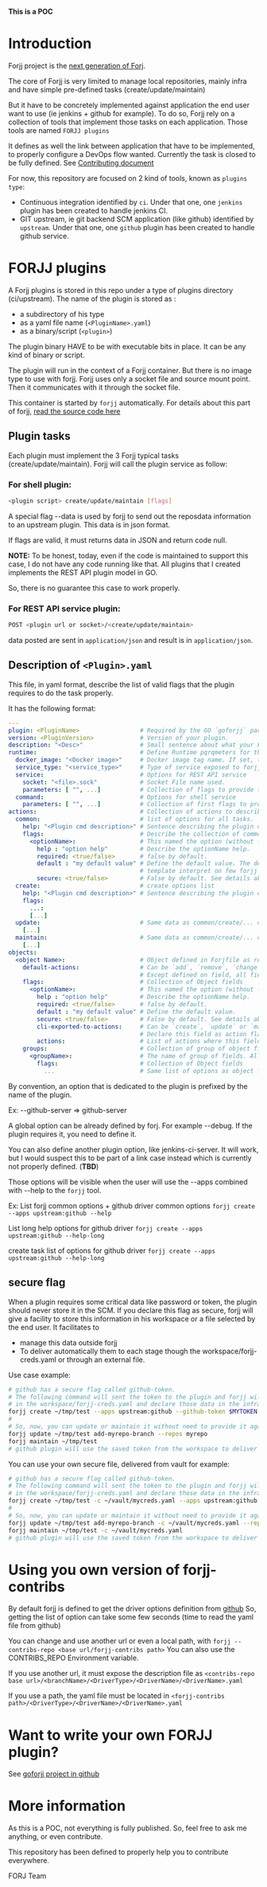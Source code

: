 **This is a POC**

# Introduction

Forjj project is the [next generation of Forj](https://github.com/forj-oss/forjj).

The core of Forjj is very limited to manage local repositories, mainly infra and have simple pre-defined tasks (create/update/maintain)

But it have to be concretely implemented against application the end user want to use (ie jenkins + github for example). To do so, Forjj rely on a collection of tools that implement those tasks on each application. Those tools are named `FORJJ plugins`

It defines as well the link between application that have to be implemented, to properly configure a DevOps flow wanted.
Currently the task is closed to be fully defined. See [Contributing document](CONTRIBUTING.md)

For now, this repository are focused on 2 kind of tools, known as `plugins type`:
- Continuous integration identified by `ci`. Under that one, one `jenkins` plugin has been created to handle jenkins CI.
- GIT upstream, ie git backend SCM application (like github) identified by `upstream`. Under that one, one `github` plugin has been created to handle github service.

# FORJJ plugins

A Forjj plugins is stored in this repo under a type of plugins directory (ci/upstream).
The name of the plugin is stored as :
- a subdirectory of his type
- as a yaml file name (`<PluginName>.yaml`)
- as a binary/script (`<plugin>`)

The plugin binary HAVE to be with executable bits in place. It can be any kind of binary or script.

The plugin will run in the context of a Forjj container. But there is no image type to use with forjj. Forjj uses only a socket file and source mount point. Then it communicates with it through the socket file.

This container is started by `forjj` automatically. For details about this part of forjj, [read the source code here](https://github.com/forj-oss/forjj/raw/master/driver.go)

## Plugin tasks

Each plugin must implement the 3 Forjj typical tasks (create/update/maintain). Forjj will call the plugin service as follow:

### For shell plugin:

```bash
<plugin script> create/update/maintain [flags]
```
A special flag --data is used by forjj to send out the reposdata information to an upstream plugin. This data is in json format.

If flags are valid, it must returns data in JSON and return code null.

**NOTE:** To be honest, today, even if the code is maintained to support this case, I do not have any code running like that. All plugins that I created implements the REST API plugin model in GO.

So, there is no guarantee this case to work properly.

### For REST API service plugin:

```bash
POST <plugin url or socket>/<create/update/maintain>
```

data posted are sent in `application/json` and result is in `application/json`.

## Description of `<Plugin>.yaml`

This file, in yaml format, describe the list of valid flags that the plugin requires to do the task properly.

It has the following format:

```yaml
---
plugin: <PluginName>                 # Required by the GO `goforjj` package. It must be the name of your yaml file.
version: <PluginVersion>             # Version of your plugin.
description: "<Desc>"                # Small sentence about what your FORJJ plugin do
runtime:                             # Define Runtime pqrqmeters for the plugin service/process
  docker_image: "<Docker image>"     # Docker image tag name. If set, the plugin will run through docker.
  service_type: "<service_type>"     # Type of service exposed to forjj. Can be 'REST API' or 'shell'.
  service:                           # Options for REST API service
    socket: "<file>.sock"            # Socket File name used.
    parameters: [ "", ...]           # Collection of flags to provide to the service daemon startup.
  command:                           # Options for shell service
    parameters: [ "", ...]           # Collection of first flags to provide to the service process execution.
actions:                             # Collection of actions to describe. common regroups options for all actions.
  common:                            # list of options for all tasks.
    help: "<Plugin cmd description>" # Sentence describing the plugin command tasks.
    flags:                           # Describe the collection of common flags.
      <optionName>:                  # This named the option (without --).
        help : "option help"         # Describe the optionName help.
        required: <true/false>       # false by default.
        default : "my default value" # Define the default value. The default value can be interpreted by forjj with go template ie '{{ ... }}'
                                     # template interpret on few forjj internal data. See Forjj internal data section for details
        secure: <true/false>         # False by default. See details about how secure data are managed between forjj and the plugin.
  create:                            # create options list
    help: "<Plugin cmd description>" # Sentence describing the plugin command tasks.
    flags:
      ...:
      [...]
  update:                            # Same data as common/create/... commands
    [...]
  maintain:                          # Same data as common/create/... commands
    [...]
objects:
  <object Name>:                     # Object defined in Forjfile as root
    default-actions:                 # Can be `add`, `remove`, `change`, `list` or `rename`
                                     # Except defined on field, all fields can be manipulated by forjj with default actions.
    flags:                           # Collection of Object fields
      <optionName>:                  # This named the option (without --).
        help : "option help"         # Describe the optionName help.
        required: <true/false>       # false by default.
        default : "my default value" # Define the default value.
        secure: <true/false>         # False by default. See details about how secure data are managed between forjj and the plugin.
        cli-exported-to-actions:     # Can be `create`, `update` or `maintain`.
                                     # Declare this field as action flag. The field is prefixed by the instance name
        actions:                     # List of actions where this field can be added. If not defined here, the fields actions list comes from default-actions.
    groups:                          # Collection of group of object fields
      <groupName>:                   # The name of group of fields. All field will bre prefixed by `<GroupName>_`
        flags:                       # Collection of Object fields
          ...                        # Same list of options as object fields. (ie those in objects/<objectName>/flags/...)
```

By convention, an option that is dedicated to the plugin is prefixed by the name of the plugin.

Ex: --github-server => github-server

A global option can be already defined by forj. For example --debug. If the plugin requires it, you need to define it.

You can also define another plugin option, like jenkins-ci-server. It will work, but I would suspect this to be part of a link case instead which is currently not properly defined. (**TBD**)


Those options will be visible when the user will use the --apps combined with --help to the `forjj` tool.

Ex:
  List forjj common options + github driver common options
  `forjj create --apps upstream:github --help`

  List long help options for github driver
  `forjj create --apps upstream:github --help-long`

  create task list of options for github driver
  `forjj create --apps upstream:github --help-long`

## secure flag

When a plugin requires some critical data like password or token, the plugin should never store it in the SCM.
If you declare this flag as secure, forjj will give a facility to store this information in his workspace or a file selected by the end user.
It facilitates to
- manage this data outside forjj
- To deliver automatically them to each stage though the workspace/forjj-creds.yaml or through an external file.

Use case example:

```bash
# github has a secure flag called github-token.
# The following command will sent the token to the plugin and forjj will get it back requested by the plugin to store it
# in the workspace/forjj-creds.yaml and declare those data in the infra repo
forjj create ~/tmp/test --apps upstream:github --github-token $MYTOKEN
#
# So, now, you can update or maintain it without need to provide it again as it iw stored in the local workspace
forjj update ~/tmp/test add-myrepo-branch --repos myrepo
forjj maintain ~/tmp/test
# github plugin will use the saved token from the workspace to deliver the --github-token for you.
```

You can use your own secure file, delivered from vault for example:
```bash
# github has a secure flag called github-token.
# The following command will sent the token to the plugin and forjj will get it back requested by the plugin to store it
# in the workspace/forjj-creds.yaml and declare those data in the infra repo
forjj create ~/tmp/test -c ~/vault/mycreds.yaml --apps upstream:github --github-token $MYTOKEN
#
# So, now, you can update or maintain it without need to provide it again as it iw stored in the local workspace
forjj update ~/tmp/test add-myrepo-branch -c ~/vault/mycreds.yaml --repos myrepo
forjj maintain ~/tmp/test -c ~/vault/mycreds.yaml
# github plugin will use the saved token from the workspace to deliver the --github-token for you.
```

# Using you own version of forjj-contribs

By default forjj is defined to get the driver options definition from [github](https://github.com/forj-oss/forjj-contribs)
So, getting the list of option can take some few seconds (time to read the yaml file from github)

You can change and use another url or even a local path, with `forjj --contribs-repo <base url/forjj-contribs path>`
You can also use the CONTRIBS_REPO Environment variable.

If you use another url, it must expose the description file as `<contribs-repo base url>/<branchName>/<DriverType>/<DriverName>/<DriverName>.yaml`

If you use a path, the yaml file must be located in `<forjj-contribs path>/<DriverType>/<DriverName>/<DriverName>.yaml`

# Want to write your own FORJJ plugin?

See [goforjj project in github](https://github.com/forj-oss/goforjj)

# More information

As this is a POC, not everything is fully published. So, feel free to ask me anything, or even contribute.

This repository has been defined to properly help you to contribute everywhere.


FORJ Team

